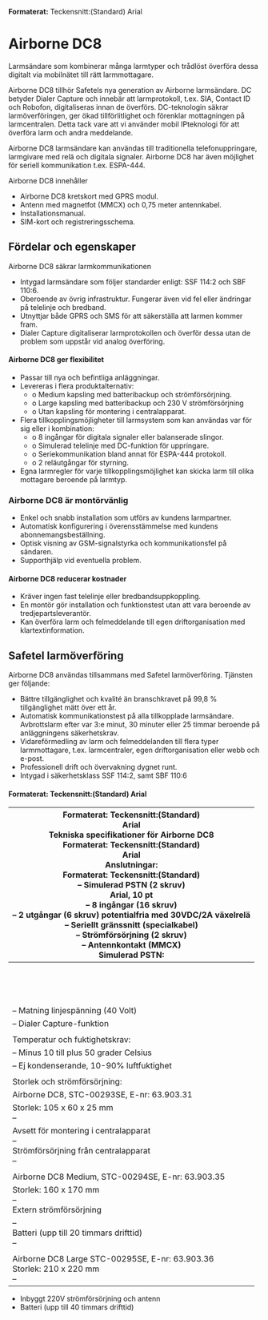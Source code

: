 **Formaterat:** Teckensnitt:(Standard) Arial

# Airborne DC8

Larmsändare som kombinerar många larmtyper och trådlöst överföra dessa digitalt via mobilnätet till rätt larmmottagare.

Airborne DC8 tillhör Safetels nya generation av Airborne larmsändare. DC betyder Dialer Capture och innebär att larmprotokoll, t.ex. SIA, Contact ID och Robofon, digitaliseras innan de överförs. DC-teknologin säkrar larmöverföringen, ger ökad tillförlitlighet och förenklar mottagningen på larmcentralen. Detta tack vare att vi använder mobil IPteknologi för att överföra larm och andra meddelande.

Airborne DC8 larmsändare kan användas till traditionella telefonuppringare, larmgivare med relä och digitala signaler. Airborne DC8 har även möjlighet för seriell kommunikation t.ex. ESPA-444.

Airborne DC8 innehåller

- Airborne DC8 kretskort med GPRS modul.
- Antenn med magnetfot (MMCX) och 0,75 meter antennkabel.
- Installationsmanual.
- SIM-kort och registreringsschema.

## Fördelar och egenskaper

Airborne DC8 säkrar larmkommunikationen

- Intygad larmsändare som följer standarder enligt: SSF 114:2 och SBF 110:6.
- Oberoende av övrig infrastruktur. Fungerar även vid fel eller ändringar på telelinje och bredband.
- Utnyttjar både GPRS och SMS för att säkerställa att larmen kommer fram.
- Dialer Capture digitaliserar larmprotokollen och överför dessa utan de problem som uppstår vid analog överföring.

#### Airborne DC8 ger flexibilitet

- Passar till nya och befintliga anläggningar.
- Levereras i flera produktalternativ:
	- o Medium kapsling med batteribackup och strömförsörjning.
	- o Large kapsling med batteribackup och 230 V strömförsörjning
	- o Utan kapsling för montering i centralapparat.
- Flera tillkopplingsmöjligheter till larmsystem som kan användas var för sig eller i kombination:
	- o 8 ingångar för digitala signaler eller balanserade slingor.
	- o Simulerad telelinje med DC-funktion för uppringare.
	- o Seriekommunikation bland annat för ESPA-444 protokoll.
	- o 2 reläutgångar för styrning.
- Egna larmregler för varje tillkopplingsmöjlighet kan skicka larm till olika mottagare beroende på larmtyp.

### Airborne DC8 är montörvänlig

- Enkel och snabb installation som utförs av kundens larmpartner.
- Automatisk konfigurering i överensstämmelse med kundens abonnemangsbeställning.
- Optisk visning av GSM-signalstyrka och kommunikationsfel på sändaren.
- Supporthjälp vid eventuella problem.

#### Airborne DC8 reducerar kostnader

- Kräver ingen fast telelinje eller bredbandsuppkoppling.
- En montör gör installation och funktionstest utan att vara beroende av tredjepartsleverantör.
- Kan överföra larm och felmeddelande till egen driftorganisation med klartextinformation.

## Safetel larmöverföring

Airborne DC8 användas tillsammans med Safetel larmöverföring. Tjänsten ger följande:

- Bättre tillgänglighet och kvalité än branschkravet på 99,8 % tillgänglighet mätt över ett år.
- Automatisk kommunikationstest på alla tillkopplade larmsändare. Avbrottslarm efter var 3:e minut, 30 minuter eller 25 timmar beroende på anläggningens säkerhetskrav.
- Vidareförmedling av larm och felmeddelanden till flera typer larmmottagare, t.ex. larmcentraler, egen driftorganisation eller webb och e-post.
- Professionell drift och övervakning dygnet runt.
- Intygad i säkerhetsklass SSF 114:2, samt SBF 110:6

#### **Formaterat:** Teckensnitt:(Standard) Arial

| Formaterat: Teckensnitt:(Standard)<br>Arial<br>Tekniska specifikationer för Airborne DC8<br>Formaterat: Teckensnitt:(Standard)<br>Arial<br>Anslutningar:<br>Formaterat: Teckensnitt:(Standard)<br>– Simulerad PSTN (2 skruv)<br>Arial, 10 pt<br>– 8 ingångar (16 skruv)<br>– 2 utgångar (6 skruv) potentialfria med 30VDC/2A växelrelä<br>– Seriellt gränssnitt (specialkabel)<br>– Strömförsörjning (2 skruv)<br>– Antennkontakt (MMCX)<br>Simulerad PSTN: |
|-------------------------------------------------------------------------------------------------------------------------------------------------------------------------------------------------------------------------------------------------------------------------------------------------------------------------------------------------------------------------------------------------------------------------------------------------------------|
|                                                                                                                                                                                                                                                                                                                                                                                                                                                             |
|                                                                                                                                                                                                                                                                                                                                                                                                                                                             |
|                                                                                                                                                                                                                                                                                                                                                                                                                                                             |
|                                                                                                                                                                                                                                                                                                                                                                                                                                                             |
|                                                                                                                                                                                                                                                                                                                                                                                                                                                             |
|                                                                                                                                                                                                                                                                                                                                                                                                                                                             |
|                                                                                                                                                                                                                                                                                                                                                                                                                                                             |
|                                                                                                                                                                                                                                                                                                                                                                                                                                                             |
|                                                                                                                                                                                                                                                                                                                                                                                                                                                             |
|                                                                                                                                                                                                                                                                                                                                                                                                                                                             |
|                                                                                                                                                                                                                                                                                                                                                                                                                                                             |
|                                                                                                                                                                                                                                                                                                                                                                                                                                                             |
|                                                                                                                                                                                                                                                                                                                                                                                                                                                             |
|                                                                                                                                                                                                                                                                                                                                                                                                                                                             |
| – Matning linjespänning (40 Volt)                                                                                                                                                                                                                                                                                                                                                                                                                           |
| – Dialer Capture-funktion                                                                                                                                                                                                                                                                                                                                                                                                                                   |
|                                                                                                                                                                                                                                                                                                                                                                                                                                                             |
| Temperatur och fuktighetskrav:                                                                                                                                                                                                                                                                                                                                                                                                                              |
| – Minus 10 till plus 50 grader Celsius                                                                                                                                                                                                                                                                                                                                                                                                                      |
| – Ej kondenserande, 10-90% luftfuktighet                                                                                                                                                                                                                                                                                                                                                                                                                    |
|                                                                                                                                                                                                                                                                                                                                                                                                                                                             |
| Storlek och strömförsörjning:                                                                                                                                                                                                                                                                                                                                                                                                                               |
| Airborne DC8, STC-00293SE, E-nr: 63.903.31                                                                                                                                                                                                                                                                                                                                                                                                                  |
| Storlek: 105 x 60 x 25 mm<br>–                                                                                                                                                                                                                                                                                                                                                                                                                              |
| Avsett för montering i centralapparat<br>–<br>Strömförsörjning från centralapparat<br>–                                                                                                                                                                                                                                                                                                                                                                     |
|                                                                                                                                                                                                                                                                                                                                                                                                                                                             |
| Airborne DC8 Medium, STC-00294SE, E-nr: 63.903.35                                                                                                                                                                                                                                                                                                                                                                                                           |
| Storlek: 160 x 170 mm<br>–<br>Extern strömförsörjning                                                                                                                                                                                                                                                                                                                                                                                                       |
| –<br>Batteri (upp till 20 timmars drifttid)<br>–                                                                                                                                                                                                                                                                                                                                                                                                            |
|                                                                                                                                                                                                                                                                                                                                                                                                                                                             |
| Airborne DC8 Large STC-00295SE, E-nr: 63.903.36<br>Storlek: 210 x 220 mm<br>–                                                                                                                                                                                                                                                                                                                                                                               |

- Inbyggt 220V strömförsörjning och antenn
- Batteri (upp till 40 timmars drifttid)